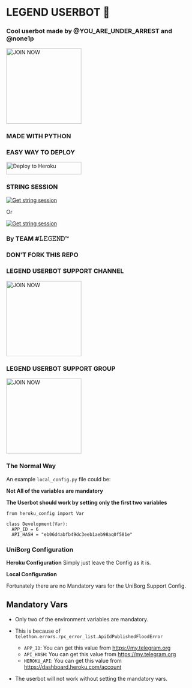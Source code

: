 # LEGEND USERBOT 🌹

### Cool userbot made by @YOU_ARE_UNDER_ARREST and  @none1p


<p align="centre"><a href="https://t.me/LEGEND_USERBOT_SUPPORT?template=https://t.me/LEGEND_USERBOT_SUPPORT"> <img src="https://telegra.ph/file/4d0a5ad57eaf480b29fb3.jpg" alt="JOIN NOW " width="200" height="200.200"/></a></p>







### MADE WITH PYTHON

### EASY WAY TO DEPLOY

<p align="centre"><a href="https://heroku.com/deploy?template=https://github.com/aritramandal/LEGEND"> <img src="https://telegra.ph/file/14622d86012de536952cc.jpg" alt="Deploy to Heroku" width="200" height="33.33"/></a></p>

### STRING SESSION 

[![Get string session](https://repl.it/badge/github/aritramandal/LEGEND)](https://repl.it/@aritramandal1/Legenduserbot/)

Or

[![Get string session](https://repl.it/badge/github/aritramandal/LEGEND)](https://repl.it/@bristi648/Legenduserbot/)


### By TEAM #𝙻𝙴𝙶𝙴𝙽𝙳™

### DON'T FORK THIS REPO 


### LEGEND USERBOT SUPPORT CHANNEL





<p align="centre"><a href="https://t.me/legend_userbot_support_channel?template=https://t.me/legend_userbot_support_channel"> <img src="https://telegra.ph/file/6b2aeeccbbf98a3e64f01.jpg" alt="JOIN NOW " width="200" height="200.200"/></a></p>





### LEGEND USERBOT SUPPORT GROUP






<p align="centre"><a href="https://t.me/LEGEND_USERBOT_SUPPORT?template=https://t.me/LEGEND_USERBOT_SUPPORT"> <img src="https://telegra.ph/file/9ff92c38775ab62acf606.jpg" alt="JOIN NOW " width="200" height="200.200"/></a></p>





### The Normal Way

An example `local_config.py` file could be:

**Not All of the variables are mandatory**

__The Userbot should work by setting only the first two variables__

```python3
from heroku_config import Var

class Development(Var):
  APP_ID = 6
  API_HASH = "eb06d4abfb49dc3eeb1aeb98aq0f581e"
```

### UniBorg Configuration



**Heroku Configuration**
Simply just leave the Config as it is.

**Local Configuration**

Fortunately there are no Mandatory vars for the UniBorg Support Config.

## Mandatory Vars

- Only two of the environment variables are mandatory.
- This is because of `telethon.errors.rpc_error_list.ApiIdPublishedFloodError`

    - `APP_ID`:   You can get this value from https://my.telegram.org
    - `API_HASH`:   You can get this value from https://my.telegram.org
    - `HEROKU_API`: You can get this value from https://dashboard.heroku.com/account 

- The userbot will not work without setting the mandatory vars.



